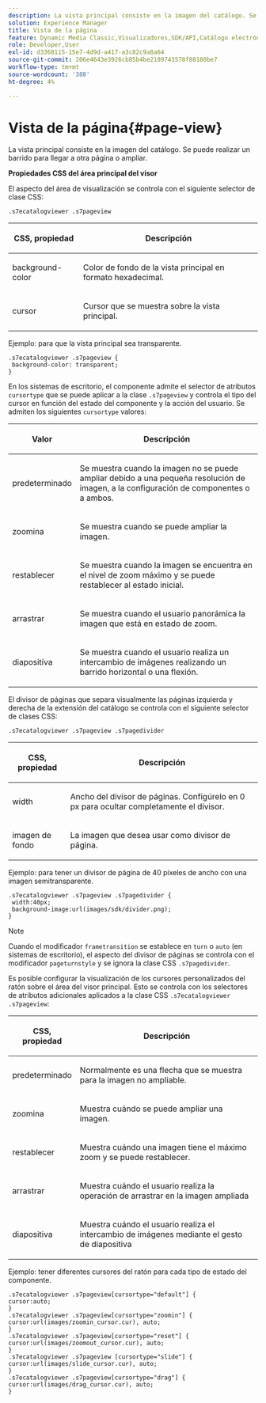 ```yaml
---
description: La vista principal consiste en la imagen del catálogo. Se puede realizar un barrido para llegar a otra página o ampliar.
solution: Experience Manager
title: Vista de la página
feature: Dynamic Media Classic,Visualizadores,SDK/API,Catálogo electrónico
role: Developer,User
exl-id: d3368115-15e7-4d9d-a417-a3c82c9a8a64
source-git-commit: 206e4643e3926cb85b4be2189743578f88180be7
workflow-type: tm+mt
source-wordcount: '388'
ht-degree: 4%

---
```


# Vista de la página{#page-view}

La vista principal consiste en la imagen del catálogo. Se puede realizar un barrido para llegar a otra página o ampliar.

<!--<a id="section_061E550C1C1D4DB2BD663A898895B38C"></a>-->

**Propiedades CSS del área principal del visor**

El aspecto del área de visualización se controla con el siguiente selector de clase CSS:

```
.s7ecatalogviewer .s7pageview
```

<table id="table_94EE3F5BBE4547C0B4943471CEE7EDE4"> 
 <thead> 
  <tr> 
   <th colname="col1" class="entry"> <p> CSS, propiedad </p> </th> 
   <th colname="col2" class="entry"> <p>Descripción </p> </th> 
  </tr> 
 </thead>
 <tbody> 
  <tr> 
   <td colname="col1"> <p> <span class="codeph"> background-color  </span> </p> </td> 
   <td colname="col2"> <p> Color de fondo de la vista principal en formato hexadecimal. </p> </td> 
  </tr> 
  <tr> 
   <td colname="col1"> <p> <span class="codeph"> cursor  </span> </p> </td> 
   <td colname="col2"> <p>Cursor que se muestra sobre la vista principal. </p> </td> 
  </tr> 
 </tbody> 
</table>

Ejemplo: para que la vista principal sea transparente.

```
.s7ecatalogviewer .s7pageview { 
 background-color: transparent; 
}
```

En los sistemas de escritorio, el componente admite el selector de atributos `cursortype` que se puede aplicar a la clase `.s7pageview` y controla el tipo del cursor en función del estado del componente y la acción del usuario. Se admiten los siguientes `cursortype` valores:

<table id="table_45B83F6CCDE84C36B0E087CA9144BFE6"> 
 <thead> 
  <tr> 
   <th colname="col1" class="entry"> <p>Valor </p> </th> 
   <th colname="col2" class="entry"> <p>Descripción </p> </th> 
  </tr> 
 </thead>
 <tbody> 
  <tr> 
   <td colname="col1"> <p> <span class="codeph"> predeterminado </span> </p> </td> 
   <td colname="col2"> <p>Se muestra cuando la imagen no se puede ampliar debido a una pequeña resolución de imagen, a la configuración de componentes o a ambos. </p> </td> 
  </tr> 
  <tr> 
   <td colname="col1"> <p> <span class="codeph"> zoomina  </span> </p> </td> 
   <td colname="col2"> <p>Se muestra cuando se puede ampliar la imagen. </p> </td> 
  </tr> 
  <tr> 
   <td colname="col1"> <p> <span class="codeph"> restablecer </span> </p> </td> 
   <td colname="col2"> <p>Se muestra cuando la imagen se encuentra en el nivel de zoom máximo y se puede restablecer al estado inicial. </p> </td> 
  </tr> 
  <tr> 
   <td colname="col1"> <p> <span class="codeph"> arrastrar </span> </p> </td> 
   <td colname="col2"> <p>Se muestra cuando el usuario panorámica la imagen que está en estado de zoom. </p> </td> 
  </tr> 
  <tr> 
   <td colname="col1"> <p> <span class="codeph"> diapositiva  </span> </p> </td> 
   <td colname="col2"> <p>Se muestra cuando el usuario realiza un intercambio de imágenes realizando un barrido horizontal o una flexión. </p> </td> 
  </tr> 
 </tbody> 
</table>

El divisor de páginas que separa visualmente las páginas izquierda y derecha de la extensión del catálogo se controla con el siguiente selector de clases CSS:

`.s7ecatalogviewer .s7pageview .s7pagedivider`

<table id="table_77EBC9A77BF14CF4974F8F43C709A207"> 
 <thead> 
  <tr> 
   <th colname="col1" class="entry"> <p> CSS, propiedad </p> </th> 
   <th colname="col2" class="entry"> <p>Descripción </p> </th> 
  </tr> 
 </thead>
 <tbody> 
  <tr> 
   <td colname="col1"> <p> <span class="codeph"> width </span> </p> </td> 
   <td colname="col2"> <p> Ancho del divisor de páginas. Configúrelo en <span class="codeph"> 0 </span> px para ocultar completamente el divisor. </p> </td> 
  </tr> 
  <tr> 
   <td colname="col1"> <p> <span class="codeph"> imagen de fondo  </span> </p> </td> 
   <td colname="col2"> <p>La imagen que desea usar como divisor de página. </p> </td> 
  </tr> 
 </tbody> 
</table>

Ejemplo: para tener un divisor de página de 40 píxeles de ancho con una imagen semitransparente.

```
.s7ecatalogviewer .s7pageview .s7pagedivider { 
 width:40px; 
 background-image:url(images/sdk/divider.png); 
}
```

>[!NOTE]
>
>Cuando el modificador `frametransition` se establece en `turn` o `auto` (en sistemas de escritorio), el aspecto del divisor de páginas se controla con el modificador `pageturnstyle` y se ignora la clase CSS `.s7pagedivider`.

Es posible configurar la visualización de los cursores personalizados del ratón sobre el área del visor principal. Esto se controla con los selectores de atributos adicionales aplicados a la clase CSS `.s7ecatalogviewer .s7pageview`:

<table id="table_908164DECF9347A19A9696A23BBDB1A2"> 
 <thead> 
  <tr> 
   <th colname="col1" class="entry"> <p> CSS, propiedad </p> </th> 
   <th colname="col2" class="entry"> <p>Descripción </p> </th> 
  </tr> 
 </thead>
 <tbody> 
  <tr> 
   <td colname="col1"> <p> <span class="codeph"> predeterminado </span> </p> </td> 
   <td colname="col2"> <p> Normalmente es una flecha que se muestra para la imagen no ampliable. </p> </td> 
  </tr> 
  <tr> 
   <td colname="col1"> <p> <span class="codeph"> zoomina  </span> </p> </td> 
   <td colname="col2"> <p> Muestra cuándo se puede ampliar una imagen. </p> </td> 
  </tr> 
  <tr> 
   <td colname="col1"> <p> <span class="codeph"> restablecer </span> </p> </td> 
   <td colname="col2"> <p>Muestra cuándo una imagen tiene el máximo zoom y se puede restablecer. </p> </td> 
  </tr> 
  <tr> 
   <td colname="col1"> <p> <span class="codeph"> arrastrar </span> </p> </td> 
   <td colname="col2"> <p>Muestra cuándo el usuario realiza la operación de arrastrar en la imagen ampliada </p> </td> 
  </tr> 
  <tr> 
   <td colname="col1"> <p> <span class="codeph"> diapositiva  </span> </p> </td> 
   <td colname="col2"> <p>Muestra cuándo el usuario realiza el intercambio de imágenes mediante el gesto de diapositiva </p> </td> 
  </tr> 
 </tbody> 
</table>

Ejemplo: tener diferentes cursores del ratón para cada tipo de estado del componente.

```
.s7ecatalogviewer .s7pageview[cursortype="default"] { 
cursor:auto; 
} 
.s7ecatalogviewer .s7pageview[cursortype="zoomin"] { 
cursor:url(images/zoomin_cursor.cur), auto; 
} 
.s7ecatalogviewer .s7pageview[cursortype="reset"] { 
cursor:url(images/zoomout_cursor.cur), auto; 
} 
.s7ecatalogviewer .s7pageview [cursortype="slide"] { 
cursor:url(images/slide_cursor.cur), auto; 
} 
.s7ecatalogviewer .s7pageview[cursortype="drag"] { 
cursor:url(images/drag_cursor.cur), auto; 
}
```
